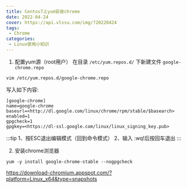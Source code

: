 ```yaml
---
title: Centos7上yum安装chrome
date: 2022-04-24
cover: https://api.vlssu.com/img/?20220424
tags:
 - Chrome
categories: 
 - Linux使用小知识
---
```


1. 配置yum源（root用户）
在目录 `/etc/yum.repos.d/` 下新建文件 `google-chrome.repo`
```
vim /etc/yum.repos.d/google-chrome.repo
```

写入如下内容:

```
[google-chrome]
name=google-chrome
baseurl=<http://dl.google.com/linux/chrome/rpm/stable/$basearch>
enabled=1
gpgcheck=1
gpgkey=<https://dl-ssl.google.com/linux/linux_signing_key.pub>
```

:::tip
1、按ESC退出编辑模式（回到命令模式）
2、输入 :wq!后按回车退出
:::

2. 安装chrome浏览器

```
yum -y install google-chrome-stable --nogpgcheck
```

<https://download-chromium.appspot.com/?platform=Linux_x64&type=snapshots>
